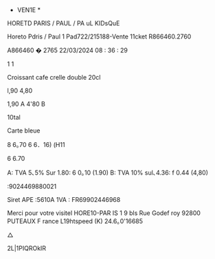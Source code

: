 * VEN1E *

HORETD PARIS / PAUL / PA
uL KIDsQuE

Horeto Pdris / Paul
1 Pad722/215188-Vente
11cket R866460.2760

A866460 � 2765
22/03/2024 08 : 36 : 29

1
1

Croissant
cafe crelle double 20cl

l,90
4,80

1,90 A
4'80 B

10tal

Carte bleue

8 6｡70
6 6．16)
(H11

6 6.70

A: TVA 5､5% Sur 1.80: 6 0｡10 (1.90)
B: TVA 10% sul､4.36: f 0.44 (4,80)

:9024469880021

Siret
APE :5610A
1VA : FR69902446968

Merci pour votre visitel
HORE10-PAR IS
1 9 bls Rue Godef roy
92800 PUTEAUX
F rance
L19htspeed (K) 24.6｡0'16685

△

2L|1PIQROkIR

